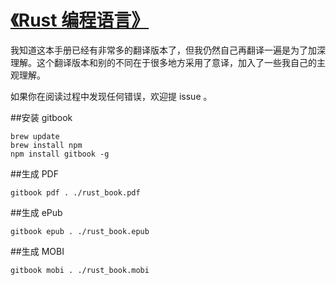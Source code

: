 [《Rust 编程语言》](SUMMARY.md)
===

我知道这本手册已经有非常多的翻译版本了，但我仍然自己再翻译一遍是为了加深理解。这个翻译版本和别的不同在于很多地方采用了意译，加入了一些我自己的主观理解。

如果你在阅读过程中发现任何错误，欢迎提 issue 。

##安装 gitbook

	brew update
	brew install npm
	npm install gitbook -g

##生成 PDF

    gitbook pdf . ./rust_book.pdf

##生成 ePub

    gitbook epub . ./rust_book.epub

##生成 MOBI

    gitbook mobi . ./rust_book.mobi